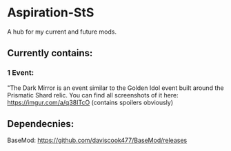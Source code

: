 # Aspiration-StS
A hub for my current and future mods.

## Currently contains:
### 1 Event: 
"The Dark Mirror is an event similar to the Golden Idol event built around the Prismatic Shard relic.
You can find all screenshots of it here: https://imgur.com/a/q38ITcO (contains spoilers obviously)


## Dependecnies:
BaseMod: https://github.com/daviscook477/BaseMod/releases
